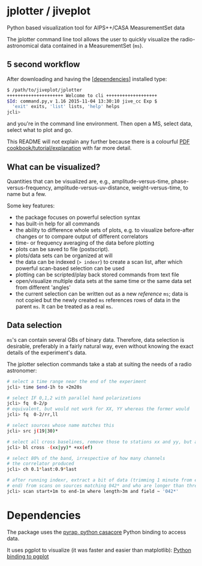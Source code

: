 # jplotter / jiveplot
Python based visualization tool for AIPS++/CASA MeasurementSet data

The jplotter command line tool allows the user to quickly visualize the
radio-astronomical data contained in a MeasurementSet (`ms`).

## 5 second workflow

After downloading and having the
[[dependencies](https://github.com/haavee/jiveplot#Dependencies)] installed
type:

```bash
$ /path/to/jiveplot/jplotter
+++++++++++++++++++++ Welcome to cli +++++++++++++++++++
$Id: command.py,v 1.16 2015-11-04 13:30:10 jive_cc Exp $
  'exit' exits, 'list' lists, 'help' helps
jcli>
```
and you're in the command line environment. Then open a MS, select data,
select what to plot and go.

This README will not explain any further because there is a colourful [PDF cookbook/tutorial/explanation](jplotter-cookbook-draft-v2.pdf) with far more detail.

## What can be visualized?

Quantities that can be visualized are, e.g., amplitude-versus-time,
phase-versus-frequency, amplitude-versus-uv-distance, weight-versus-time, to
name but a few.

Some key features:
- the package focuses on powerful selection syntax
- has built-in help for all commands
- the ability to difference whole sets of plots, e.g. to visualize before-after changes or to
compare output of different correlators
- time- or frequency averaging of the data before plotting
- plots can be saved to file (postscript).
- plots/data sets can be organized at will
- the data can be indexed (`> indexr`) to create a scan list, after which powerful
  scan-based selection can be used
- plotting can be scripted/play back stored commands from text file
- open/visualize multiple data sets at the same time or the same data set
  from different 'angles'
- the current selection can be written out as a new *reference* `ms`; data is not copied but the newly created `ms` references rows of data in the parent `ms`. It can be treated as a real `ms`.

## Data selection
`ms`'s can contain several GBs of binary data. Therefore, data selection is
desirable, preferably in a fairly natural way, even without knowing the
exact details of the experiment's data.

The jplotter selection commands take a stab at suiting the needs of a radio
astronomer:

```sh
# select a time range near the end of the experiment
jcli> time $end-1h to +2m20s

# select IF 0,1,2 with parallel hand polarizations
jcli> fq  0-2/p
# equivalent, but would not work for XX, YY whereas the former would
jcli> fq  0-2/rr,ll

# select sources whose name matches this
jcli> src j(19|30)*

# select all cross baselines, remove those to stations xx and yy, but add xx-ef
jcli> bl cross -(xx|yy)* +xx(ef)

# select 80% of the band, irrespective of how many channels
# the correlator produced
jcli> ch 0.1*last:0.9*last

# after running indexr, extract a bit of data (trimming 1 minute from either
# end) from scans on sources matching 042* and who are longer than three minutes
jcli> scan start+1m to end-1m where length>3m and field ~ '042*'
```

# Dependencies

The package uses the [pyrap, python casacore](https://github.com/casacore/python-casacore)
Python binding to access data.

It uses pgplot to visualize (it was faster and easier than matplotlib):
[Python binding to pgplot](http://www.jive.eu/~verkout/ppgplot-1.4.tar.gz)
